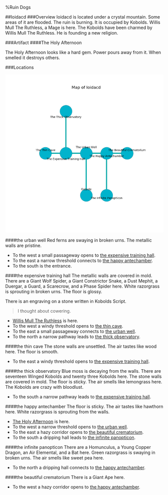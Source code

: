 %Ruin Dogs

##Ioidacd
###Overview
Ioidacd is located under a crystal mountain. Some areas of it are flooded. The ruin is burning. It is occupied by Kobolds. <a name="Willis-Mull-The-Ruthless"></a>Willis Mull The Ruthless, a Mage is here. The Kobolds have been charmed by Willis Mull The Ruthless. He  is founding a new religion. 



###Artifact
####<a name="The-Holy-Afternoon"></a>The Holy Afternoon


The Holy Afternoon looks like a hard gem. Power pours away from it. When smelled it destroys others. 





###Locations


![](../v2/images/Ioidacd.png)

####<a name="the-urban-well"></a>the urban well
Red ferns are swaying in broken urns. The metallic walls are pristine. 



* To the west a small passageway opens to [the expensive training hall](#the-expensive-training-hall).
* To the east a narrow threshold connects to [the happy antechamber](#the-happy-antechamber).
* To the south is the entrance.


####<a name="the-expensive-training-hall"></a>the expensive training hall
The metallic walls are covered in mold. There are a Giant Wolf Spider, a Giant Constrictor Snake, a Dust Mephit, a Duergar, a Guard, a Scarecrow, and a Phase Spider here. White razorgrass is sprouting in broken urns. The floor is glossy. 

There is an engraving on a stone written in Kobolds Script. 

> I thought about cowering.
>


* [Willis Mull The Ruthless](#Willis-Mull-The-Ruthless) is here.
* To the west a windy threshold opens to [the thin cave](#the-thin-cave).
* To the east a small passageway connects to [the urban well](#the-urban-well).
* To the north a narrow pathway leads to [the thick observatory](#the-thick-observatory).


####<a name="the-thin-cave"></a>the thin cave
The stone walls are unsettled. The air tastes like wood here. The floor is smooth. 



* To the east a windy threshold opens to [the expensive training hall](#the-expensive-training-hall).


####<a name="the-thick-observatory"></a>the thick observatory
Blue moss is decaying from the walls. There are seventeen Winged Kobolds and twenty three Kobolds here. The stone walls are covered in mold. The floor is sticky. The air smells like lemongrass here. The Kobolds are crazy with bloodlust. 



* To the south a narrow pathway leads to [the expensive training hall](#the-expensive-training-hall).


####<a name="the-happy-antechamber"></a>the happy antechamber
The floor is sticky. The air tastes like hawthorn here. White razorgrass is sprouting from the walls. 



* [The Holy Afternoon](#The-Holy-Afternoon) is here.
* To the west a narrow threshold opens to [the urban well](#the-urban-well).
* To the east a hazy corridor opens to [the beautiful crematorium](#the-beautiful-crematorium).
* To the south a dripping hall leads to [the infinite panopticon](#the-infinite-panopticon).


####<a name="the-infinite-panopticon"></a>the infinite panopticon
There are a Homunculus, a Young Copper Dragon, an Air Elemental, and a Bat here. Green razorgrass is swaying in broken urns. The air smells like sweet pea here. 



* To the north a dripping hall connects to [the happy antechamber](#the-happy-antechamber).


####<a name="the-beautiful-crematorium"></a>the beautiful crematorium
There is a Giant Ape here. 



* To the west a hazy corridor opens to [the happy antechamber](#the-happy-antechamber).


